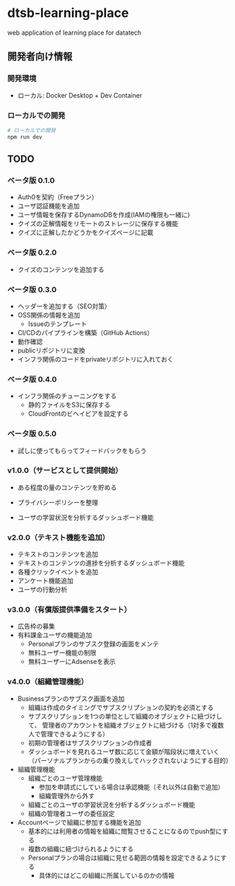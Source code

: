# dtsb-learning-place
web application of learning place for datatech

## 開発者向け情報

### 開発環境

- ローカル: Docker Desktop + Dev Container

### ローカルでの開発

```bash
# ローカルでの開発
npm run dev
```

## TODO

### ベータ版 0.1.0

- Auth0を契約（Freeプラン）
- ユーザ認証機能を追加
- ユーザ情報を保存するDynamoDBを作成(IAMの権限も一緒に)
- クイズの正解情報をリモートのストレージに保存する機能
- クイズに正解したかどうかをクイズページに記載


### ベータ版 0.2.0

- クイズのコンテンツを追加する


### ベータ版 0.3.0

- ヘッダーを追加する（SEO対策）
- OSS関係の情報を追加
  - Issueのテンプレート
- CI/CDのパイプラインを構築（GitHub Actions）
- 動作確認
- publicリポジトリに変換
- インフラ関係のコードをprivateリポジトリに入れておく


### ベータ版 0.4.0

- インフラ関係のチューニングをする
  - 静的ファイルをS3に保存する
  - CloudFrontのビヘイビアを設定する


### ベータ版 0.5.0

- 試しに使ってもらってフィードバックをもらう


### v1.0.0（サービスとして提供開始）

- ある程度の量のコンテンツを貯める
- プライバシーポリシーを整理

- ユーザの学習状況を分析するダッシュボード機能


### v2.0.0（テキスト機能を追加）

- テキストのコンテンツを追加
- テキストのコンテンツの進捗を分析するダッシュボード機能
- 各種クリックイベントを追加
- アンケート機能追加
- ユーザの行動分析


### v3.0.0（有償版提供準備をスタート）

- 広告枠の募集
- 有料課金ユーザの機能追加
  - Personalプランのサブスク登録の画面をメンテ
  - 無料ユーザー機能の制限
  - 無料ユーザーにAdsenseを表示


### v4.0.0（組織管理機能）

- Businessプランのサブスク画面を追加
  - 組織は作成のタイミングでサブスクリプションの契約を必須とする
  - サブスクリプションを1つの単位として組織のオブジェクトに紐づけして、
    管理者のアカウントを組織オブジェクトに紐づける（1対多で複数人で管理できるようにする）
  - 初期の管理者はサブスクリプションの作成者
  - ダッシュボードを見れるユーザ数に応じて金額が階段状に増えていく
    （パーソナルプランからの乗り換えしてハックされないようにする目的）
- 組織管理機能
  - 組織ごとのユーザ管理機能
    - 参加を申請式にしている場合は承認機能（それ以外は自動で追加）
    - 組織管理外から外す
  - 組織ごとのユーザの学習状況を分析するダッシュボード機能
  - 組織の管理者ユーザの委任設定
- Accountページで組織に参加する機能を追加
  - 基本的には利用者の情報を組織に閲覧させることになるのでpush型にする
  - 複数の組織に紐づけられるようにする
  - Personalプランの場合は組織に見せる範囲の情報を設定できるようにする
    - 具体的にはどこの組織に所属しているのかの情報


